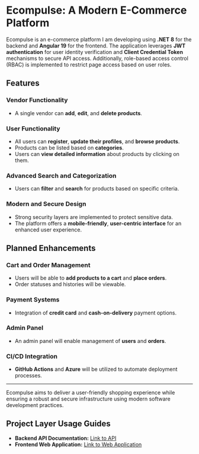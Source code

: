 # Ecompulse: A Modern E-Commerce Platform

Ecompulse is an e-commerce platform I am developing using **.NET 8** for the backend and **Angular 19** for the frontend. The application leverages **JWT authentication** for user identity verification and **Client Credential Token** mechanisms to secure API access. Additionally, role-based access control (RBAC) is implemented to restrict page access based on user roles.

## Features

### Vendor Functionality
- A single vendor can **add**, **edit**, and **delete products**.

### User Functionality
- All users can **register**, **update their profiles**, and **browse products**.
- Products can be listed based on **categories**.
- Users can **view detailed information** about products by clicking on them.

### Advanced Search and Categorization
- Users can **filter** and **search** for products based on specific criteria.

### Modern and Secure Design
- Strong security layers are implemented to protect sensitive data.
- The platform offers a **mobile-friendly**, **user-centric interface** for an enhanced user experience.

## Planned Enhancements

### Cart and Order Management
- Users will be able to **add products to a cart** and **place orders**.
- Order statuses and histories will be viewable.

### Payment Systems
- Integration of **credit card** and **cash-on-delivery** payment options.

### Admin Panel
- An admin panel will enable management of **users** and **orders**.

### CI/CD Integration
- **GitHub Actions** and **Azure** will be utilized to automate deployment processes.

---

Ecompulse aims to deliver a user-friendly shopping experience while ensuring a robust and secure infrastructure using modern software development practices.

## Project Layer Usage Guides

- **Backend API Documentation:** [Link to API](https://github.com/SemihKaraagacli/EcomPulse/tree/main/EcomPulse.Api)
- **Frontend Web Application:** [Link to Web Application](https://github.com/SemihKaraagacli/EcomPulse/tree/main/EcomPulse.Web)
